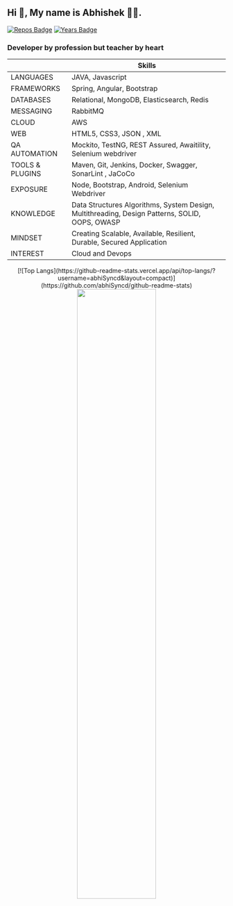 ## Hi 👋, My name is Abhishek 🧑‍💻.

[![Repos Badge](https://badges.pufler.dev/repos/abhiSyncd)](https://badges.pufler.dev)  [![Years Badge](https://badges.pufler.dev/years/abhiSyncd)](https://badges.pufler.dev)

### Developer by profession but teacher by heart
<!--
[![abhiSyncd's github stats](https://github-readme-stats.vercel.app/api?username=abhiSyncd&count_private=true&show_icons=true&theme=nightowl)](https://github.com/abhiSyncd/)
-->
    
|                                |  Skills                 
| ---                            | ---                         
| LANGUAGES                      |  JAVA, Javascript 
| FRAMEWORKS                     |  Spring, Angular, Bootstrap
| DATABASES                      |  Relational, MongoDB, Elasticsearch, Redis
| MESSAGING                      |  RabbitMQ
| CLOUD                          |  AWS
| WEB                            |  HTML5, CSS3, JSON , XML
| QA AUTOMATION                  |  Mockito, TestNG, REST Assured, Awaitility, Selenium webdriver
| TOOLS & PLUGINS                |  Maven, Git, Jenkins, Docker, Swagger, SonarLint , JaCoCo 
| EXPOSURE                       |  Node, Bootstrap, Android, Selenium Webdriver
| KNOWLEDGE                      |  Data Structures Algorithms, System Design, Multithreading, Design Patterns, SOLID, OOPS, OWASP     
| MINDSET                        |  Creating Scalable, Available, Resilient, Durable, Secured Application
| INTEREST                       |  Cloud and Devops        
    
    
<div align="center">
[![Top Langs](https://github-readme-stats.vercel.app/api/top-langs/?username=abhiSyncd&layout=compact)](https://github.com/abhiSyncd/github-readme-stats)

<div>
<a href="https://github.com/abhiSyncd"> <img align="center" width=60%
src="https://github-readme-streak-stats.herokuapp.com/?user=abhiSyncd" />
</div>
</div 
    


